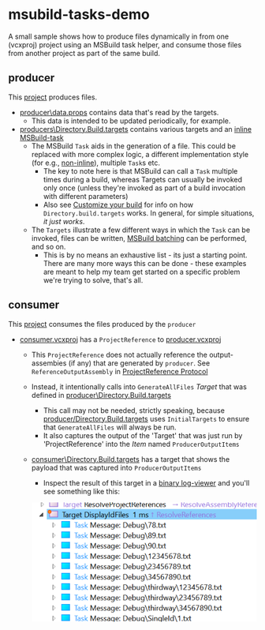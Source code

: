 # msubild-tasks-demo

A small sample shows how to produce files dynamically in from one (vcxproj) project using an MSBuild task helper, and consume those files from another project as part of the same build.

## producer

This [project](producer\producer/producer.vcxproj) produces files.

- [producer\data.props](producer/data.props) contains data that's read by the targets.
  - This data is intended to be updated periodically, for example.
- [producers\Directory.Build.targets](producer/Directory.Build.Targets) contains various targets and an [inline MSBuild-task](https://docs.microsoft.com/en-us/visualstudio/msbuild/msbuild-inline-tasks?view=vs-2019)
  - The MSBuild `Task` aids in the generation of a file. This could be replaced with more complex logic, a different implementation style (for e.g., [non-inline](https://docs.microsoft.com/en-us/visualstudio/msbuild/task-writing?view=vs-2019)), multiple `Task`s etc.
    - The key to note here is that MSBuild can call a `Task` multiple times during a build, whereas Targets can usually be invoked only once (unless they're invoked as part of a build invocation with different parameters)
    - Also see [Customize your build](https://docs.microsoft.com/en-us/visualstudio/msbuild/customize-your-build?view=vs-2019) for info on how `Directory.build.targets` works. In general, for simple situations, *it just works*.
  - The `Targets` illustrate a few different ways in which the `Task` can be invoked, files can be written, [MSBuild batching](https://docs.microsoft.com/en-us/visualstudio/msbuild/msbuild-batching?view=vs-2019) can be performed, and so on.
    - This is by no means an exhaustive list - its just a starting point. There are many more ways this can be done - these examples are meant to help my team get started on a specific problem we're trying to solve, that's all.

## consumer

This [project](consumer/consumer.vcxproj) consumes the files produced by the `producer`

- [consumer.vcxproj](consumer/consumer.vcxproj) has a `ProjectReference` to [producer.vcxproj](producer/producer.vcxproj)
  - This `ProjectReference` does not actually reference the output-assembies (if any) that are generated by `producer`. See `ReferenceOutputAssembly` in [ProjectReference Protocol](https://github.com/dotnet/msbuild/blob/main/documentation/ProjectReference-Protocol.md)
  - Instead, it intentionally calls into `GenerateAllFiles` *Target* that was defined in [producer\Directory.Build.targets](producer/Directory.Build.Targets)
    - This call may not be needed, strictly speaking, because [producer/Directory.Build.targets](producer/Directory.Build.Targets) uses `InitialTargets` to ensure that `GenerateAllFiles` will always be run.
    - It also captures the output of the 'Target' that was just run by 'ProjectReference' into the *Item* named `ProducerOutputItems`
  - [consumer\Directory.Build.targets](consumer/Directory.Build.targets) has a target that shows the payload that was captured into `ProducerOutputItems`
    - Inspect the result of this target in a [binary log-viewer](https://msbuildlog.com) and you'll see something like this:

    ![DisplayIdFiles](assets/DisplayIdFiles.png)
